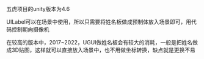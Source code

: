 五虎项目的unity版本为4.6

UILabel可以在场景中使用，所以只需要将姓名板做成预制体放入场景即可，用代码控制朝向摄像机

在较高的版本中，2017~2022，UGUI做姓名板会有较大的消耗，一般是把姓名做成3D贴图，这样就可以直接放入场景中，也不用做坐标转换，缺点就是更换不易

